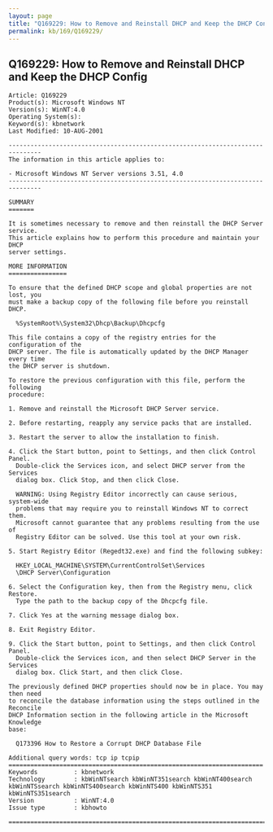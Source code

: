 ```yaml
---
layout: page
title: "Q169229: How to Remove and Reinstall DHCP and Keep the DHCP Config"
permalink: kb/169/Q169229/
---
```


## Q169229: How to Remove and Reinstall DHCP and Keep the DHCP Config

	Article: Q169229
	Product(s): Microsoft Windows NT
	Version(s): WinNT:4.0
	Operating System(s): 
	Keyword(s): kbnetwork
	Last Modified: 10-AUG-2001
	
	-------------------------------------------------------------------------------
	The information in this article applies to:
	
	- Microsoft Windows NT Server versions 3.51, 4.0 
	-------------------------------------------------------------------------------
	
	SUMMARY
	=======
	
	It is sometimes necessary to remove and then reinstall the DHCP Server service.
	This article explains how to perform this procedure and maintain your DHCP
	server settings.
	
	MORE INFORMATION
	================
	
	To ensure that the defined DHCP scope and global properties are not lost, you
	must make a backup copy of the following file before you reinstall DHCP.
	
	  %SystemRoot%\System32\Dhcp\Backup\Dhcpcfg
	
	This file contains a copy of the registry entries for the configuration of the
	DHCP server. The file is automatically updated by the DHCP Manager every time
	the DHCP server is shutdown.
	
	To restore the previous configuration with this file, perform the following
	procedure:
	
	1. Remove and reinstall the Microsoft DHCP Server service.
	
	2. Before restarting, reapply any service packs that are installed.
	
	3. Restart the server to allow the installation to finish.
	
	4. Click the Start button, point to Settings, and then click Control Panel.
	  Double-click the Services icon, and select DHCP server from the Services
	  dialog box. Click Stop, and then click Close.
	
	  WARNING: Using Registry Editor incorrectly can cause serious, system-wide
	  problems that may require you to reinstall Windows NT to correct them.
	  Microsoft cannot guarantee that any problems resulting from the use of
	  Registry Editor can be solved. Use this tool at your own risk.
	
	5. Start Registry Editor (Regedt32.exe) and find the following subkey:
	
	  HKEY_LOCAL_MACHINE\SYSTEM\CurrentControlSet\Services
	  \DHCP Server\Configuration
	
	6. Select the Configuration key, then from the Registry menu, click Restore.
	  Type the path to the backup copy of the Dhcpcfg file.
	
	7. Click Yes at the warning message dialog box.
	
	8. Exit Registry Editor.
	
	9. Click the Start button, point to Settings, and then click Control Panel.
	  Double-click the Services icon, and then select DHCP Server in the Services
	  dialog box. Click Start, and then click Close.
	
	The previously defined DHCP properties should now be in place. You may then need
	to reconcile the database information using the steps outlined in the Reconcile
	DHCP Information section in the following article in the Microsoft Knowledge
	base:
	
	  Q173396 How to Restore a Corrupt DHCP Database File
	
	Additional query words: tcp ip tcpip
	======================================================================
	Keywords          : kbnetwork 
	Technology        : kbWinNTsearch kbWinNT351search kbWinNT400search kbWinNTSsearch kbWinNTS400search kbWinNTS400 kbWinNTS351 kbWinNTS351search
	Version           : WinNT:4.0
	Issue type        : kbhowto
	
	=============================================================================
	
